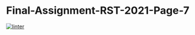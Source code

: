 # Final-Assignment-RST-2021-Page-7
[![linter](https://github.com/Dania-Liu/Final-Assignment-RST-2021-Page-7/workflows/linter/badge.svg)](https://github.com/marketplace/actions/super-linter)
